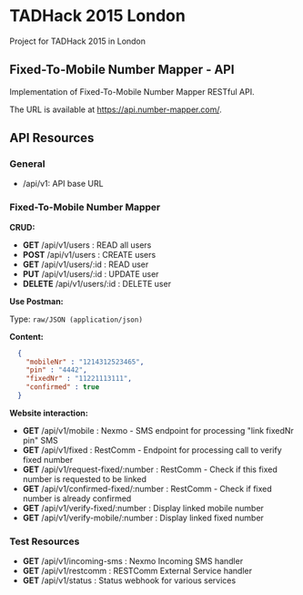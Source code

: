 # TADHack 2015 London

Project for TADHack 2015 in London

## Fixed-To-Mobile Number Mapper - API

Implementation of Fixed-To-Mobile Number Mapper RESTful API.

The URL is available at https://api.number-mapper.com/.

## API Resources

### General

- /api/v1: API  base URL

### Fixed-To-Mobile Number Mapper

**CRUD:**

- **GET** /api/v1/users : READ all users
- **POST** /api/v1/users : CREATE users
- **GET** /api/v1/users/:id : READ user
- **PUT** /api/v1/users/:id : UPDATE user
- **DELETE** /api/v1/users/:id : DELETE user

**Use Postman:**

Type: `raw/JSON (application/json)`

**Content:**

```json
  {
    "mobileNr" : "1214312523465",
    "pin" : "4442",
    "fixedNr" : "11221113111",
    "confirmed" : true
  }
```

**Website interaction:**

- **GET** /api/v1/mobile : Nexmo - SMS endpoint for processing "link fixedNr pin" SMS
- **GET** /api/v1/fixed : RestComm - Endpoint for processing call to verify fixed number
- **GET** /api/v1/request-fixed/:number : RestComm - Check if this fixed number is requested to be linked
- **GET** /api/v1/confirmed-fixed/:number : RestComm - Check if fixed number is already confirmed
- **GET** /api/v1/verify-fixed/:number : Display linked mobile number
- **GET** /api/v1/verify-mobile/:number : Display linked fixed number

### Test Resources

- **GET** /api/v1/incoming-sms : Nexmo Incoming SMS handler
- **GET** /api/v1/restcomm : RESTComm External Service handler
- **GET** /api/v1/status : Status webhook for various services
